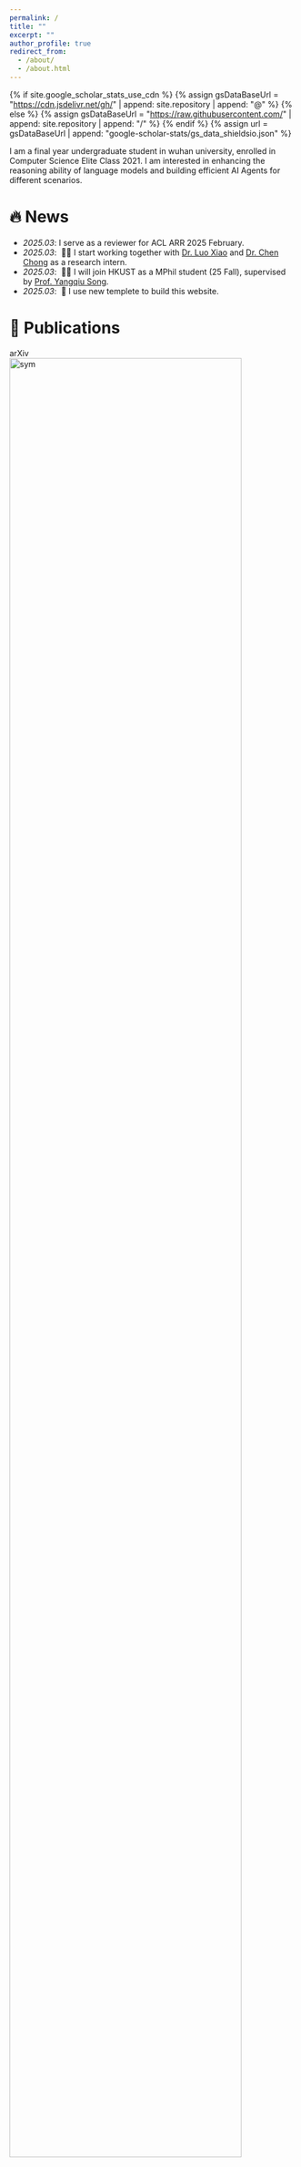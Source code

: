 ```yaml
---
permalink: /
title: ""
excerpt: ""
author_profile: true
redirect_from: 
  - /about/
  - /about.html
---
```


{% if site.google_scholar_stats_use_cdn %}
{% assign gsDataBaseUrl = "https://cdn.jsdelivr.net/gh/" | append: site.repository | append: "@" %}
{% else %}
{% assign gsDataBaseUrl = "https://raw.githubusercontent.com/" | append: site.repository | append: "/" %}
{% endif %}
{% assign url = gsDataBaseUrl | append: "google-scholar-stats/gs_data_shieldsio.json" %}

<span class='anchor' id='about-me'></span>

I am a final year undergraduate student in wuhan university, enrolled in Computer Science Elite Class 2021. I am interested in enhancing the reasoning ability of language models and building efficient AI Agents for different scenarios.

# 🔥 News
- *2025.03*: I serve as a reviewer for ACL ARR 2025 February.
- *2025.03*: &nbsp;🎉🎉 I start working together with [Dr. Luo Xiao](https://luoxiao12.github.io/) and [Dr. Chen Chong](https://chongc1990.github.io/) as a research intern. 
- *2025.03*: &nbsp;🎉🎉 I will join HKUST as a MPhil student (25 Fall), supervised by [Prof. Yangqiu Song](https://www.cse.ust.hk/~yqsong/).
- *2025.03*: &nbsp;🚀 I use new templete to build this website. 

# 📝 Publications 

<div class='paper-box'><div class='paper-box-image'><div><div class="badge">arXiv</div><img src='images/spatialcrafter.gif' alt="sym" width="90%"></div></div>
<div class='paper-box-text' markdown="1">

[**arXiv**] [SpatialCrafter: Unleashing the Imagination of Video Diffusion Models for Scene Reconstruction from Limited Observations](https://arxiv.org/abs/2412.08412)  \\
Songchun Zhang, Huiyao Xu, Sitong Guo, **Zhongwei Xie**, Pengwei Liu, Hujun Bao, Weiwei Xu, Changqing Zou. \\
[[Project page]](https://franklinz233.github.io/)
[[paper]](https://arxiv.org/abs/2412.08412)

- This paper presents a 3D scene reconstruction method from sparse inputs.

</div>
</div> 

<!-- [Lorem ipsum dolor sit amet, consectetur adipiscing elit. Vivamus ornare aliquet ipsum, ac tempus justo dapibus sit amet](https://github.com), A, B, C, **CVPR 2020** -->

# 🎖 Honors and Awards
- *2024.06* National First Prize, CRAIC
- *2024.05* Second prize, ASC Student Supercomputer Challenge
- *2023.11* Lei Jun Scholarship for Computer Science
- *2023.07* National First Prize, CRAIC
- *2023.06* 1st place(Championship), RoboCup China Open @Home

# 📖 Educations
- *2021.09 - Now*, Undergraduate, School of Computer Science, Wuhan University. 

# 💬 Miscellaneous
- I maintain pictures on Instagram. Check them out.
- I enjoy Badminton🥍 Hiking 🚶‍♀️ Football ⚽️ in my free time.
- I am a fan of TV show 📺! I like Friends, Game of Thrones, Shameless and a lot more...

# 📖 Blogs/Books I read:
- I refer to many open source posts when gathering information and making decisions, thanks to the community.
- https://junweiliang.me/letter.html
- https://ysymyth.github.io/The-Second-Half/
- http://www.incompleteideas.net/IncIdeas/BitterLesson.html

<dl><a href='https://clustrmaps.com/site/1c4w6'  title='Visit tracker'><img src='//clustrmaps.com/map_v2.png?cl=080808&w=400&t=n&d=aEvkweHPOk1_xBcbRXTix8uOtkOp9A2ydgxS9gu0AbI&co=ffffff&ct=808080'/></a></dl>
